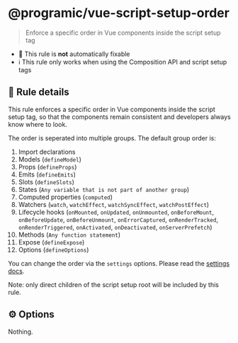 # @programic/vue-script-setup-order

> Enforce a specific order in Vue components inside the script setup tag

- :hammer: This rule is **not** automatically fixable
- :information_source: This rule only works when using the Composition API and script setup tags

## :book: Rule details
This rule enforces a specific order in Vue components inside the script setup tag, so that the components remain consistent and developers always know where to look.

The order is seperated into multiple groups. The default group order is:
1. Import declarations
2. Models (`defineModel`)
3. Props (`defineProps`)
4. Emits (`defineEmits`)
5. Slots (`defineSlots`)
6. States (`Any variable that is not part of another group`)
7. Computed properties (`computed`)
8. Watchers (`watch`, `watchEffect`, `watchSyncEffect`, `watchPostEffect`)
9. Lifecycle hooks (`onMounted`, `onUpdated`, `onUnmounted`, `onBeforeMount`, `onBeforeUpdate`, `onBeforeUnmount`, `onErrorCaptured`, `onRenderTracked`, `onRenderTriggered`, `onActivated`, `onDeactivated`, `onServerPrefetch`)
10. Methods (`Any function statement`)
11. Expose (`defineExpose`)
12. Options (`defineOptions`)

You can change the order via the `settings` options. Please read the [settings docs](https://github.com/programic/eslint-plugin/blob/master/docs/settings.md).

Note: only direct children of the script setup root will be included by this rule.

## :gear: Options
Nothing.
